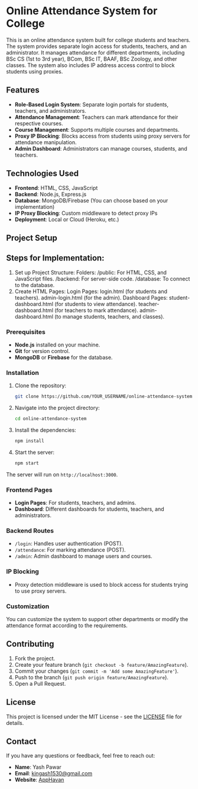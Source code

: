 # Online Attendance System for College

This is an online attendance system built for college students and teachers. The system provides separate login access for students, teachers, and an administrator. It manages attendance for different departments, including BSc CS (1st to 3rd year), BCom, BSc IT, BAAF, BSc Zoology, and other classes. The system also includes IP address access control to block students using proxies.

## Features

- **Role-Based Login System**: Separate login portals for students, teachers, and administrators.
- **Attendance Management**: Teachers can mark attendance for their respective courses.
- **Course Management**: Supports multiple courses and departments.
- **Proxy IP Blocking**: Blocks access from students using proxy servers for attendance manipulation.
- **Admin Dashboard**: Administrators can manage courses, students, and teachers.

## Technologies Used

- **Frontend**: HTML, CSS, JavaScript
- **Backend**: Node.js, Express.js
- **Database**: MongoDB/Firebase (You can choose based on your implementation)
- **IP Proxy Blocking**: Custom middleware to detect proxy IPs
- **Deployment**: Local or Cloud (Heroku, etc.)

## Project Setup

## Steps for Implementation:

1. Set up Project Structure:
Folders:
/public: For HTML, CSS, and JavaScript files.
/backend: For server-side code.
/database: To connect to the database.
2. Create HTML Pages:
Login Pages:
login.html (for students and teachers).
admin-login.html (for the admin).
Dashboard Pages:
student-dashboard.html (for students to view attendance).
teacher-dashboard.html (for teachers to mark attendance).
admin-dashboard.html (to manage students, teachers, and classes).
### Prerequisites

- **Node.js** installed on your machine.
- **Git** for version control.
- **MongoDB** or **Firebase** for the database.

### Installation

1. Clone the repository:

    ```bash
    git clone https://github.com/YOUR_USERNAME/online-attendance-system.git
    ```

2. Navigate into the project directory:

    ```bash
    cd online-attendance-system
    ```

3. Install the dependencies:

    ```bash
    npm install
    ```

4. Start the server:

    ```bash
    npm start
    ```

The server will run on `http://localhost:3000`.

### Frontend Pages

- **Login Pages**: For students, teachers, and admins.
- **Dashboard**: Different dashboards for students, teachers, and administrators.

### Backend Routes

- `/login`: Handles user authentication (POST).
- `/attendance`: For marking attendance (POST).
- `/admin`: Admin dashboard to manage users and courses.

### IP Blocking

- Proxy detection middleware is used to block access for students trying to use proxy servers.

### Customization

You can customize the system to support other departments or modify the attendance format according to the requirements.

## Contributing

1. Fork the project.
2. Create your feature branch (`git checkout -b feature/AmazingFeature`).
3. Commit your changes (`git commit -m 'Add some AmazingFeature'`).
4. Push to the branch (`git push origin feature/AmazingFeature`).
5. Open a Pull Request.

## License

This project is licensed under the MIT License - see the [LICENSE](LICENSE) file for details.

## Contact

If you have any questions or feedback, feel free to reach out:

- **Name**: Yash Pawar
- **Email**: kingash1530@gmail.com
- **Website**: [AppHavan](https://apphaven.great-site.net)
